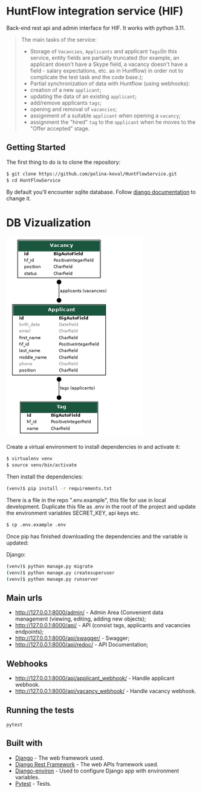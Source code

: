 # HuntFlow integration service (HIF)
Back-end rest api and admin interface for HIF. It works with python 3.11.
> The main tasks of the service:
>* Storage of `Vacancies`, `Applicants` and applicant `Tags`(In this service, 
entity fields are partially truncated (for example, an applicant doesn't have 
a Skype field, a vacancy doesn't have a field - salary expectations, etc. 
as in Huntflow) in order not to complicate the test task and the code base.);
>* Partial synchronization of data with Huntflow (using webhooks):
   >  * creation of a new `applicant`;
   >  * updating the data of an existing `applicant`;
   >  * add/remove applicants `tags`;
   >  * opening and removal of `vacancies`;
   >  * assignment of a suitable `applicant` when opening a `vacancy`;
   >  * assignment the "hired" `tag` to the `applicant` when he moves to the "Offer accepted" stage.


## Getting Started
The first thing to do is to clone the repository:  
```sh
$ git clone https://github.com/polina-koval/HuntFlowService.git
$ cd HuntFlowService
```

By default you'll encounter sqlite database. Follow [django documentation](https://docs.djangoproject.com/en/4.1/ref/settings/#databases) to change it.
# DB Vizualization
![DB Visualisation](db_visualisation.png)

Create a virtual environment to install dependencies in and activate it:  

```sh
$ virtualenv venv  
$ source venv/bin/activate
```

Then install the dependencies:  

```sh
(venv)$ pip install -r requirements.txt
```  
There is a file in the repo ".env.example", this file for use in local development. 
Duplicate this file as .env in the root of the project and update the environment 
variables SECRET_KEY, api keys etc.  

```sh
$ cp .env.example .env
```

Once pip has finished downloading the dependencies and the variable is updated:  
 
Django:
```sh
(venv)$ python manage.py migrate
(venv)$ python manage.py createsuperuser
(venv)$ python manage.py runserver
```

## Main urls
- http://127.0.0.1:8000/admin/ - Admin Area (Convenient data management (viewing, editing, adding new objects);
- http://127.0.0.1:8000/api/ - API (consist tags, applicants and vacancies endpoints);
- http://127.0.0.1:8000/api/swagger/ - Swagger;
- http://127.0.0.1:8000/api/redoc/ - API Documentation;

## Webhooks
- http://127.0.0.1:8000/api/applicant_webhook/ - Handle applicant webhook.
- http://127.0.0.1:8000/api/vacancy_webhook/ -  Handle vacancy webhook.
## Running the tests
```
pytest
```

## Built with
* [Django](https://www.djangoproject.com/) - The web framework used.
* [Django Rest Framework](https://www.django-rest-framework.org/) - The web APIs framework used.
* [Django-environ](https://django-environ.readthedocs.io/en/latest/) - Used to configure Django app with environment variables.
* [Pytest](https://docs.pytest.org/en/7.2.x/) - Tests.
